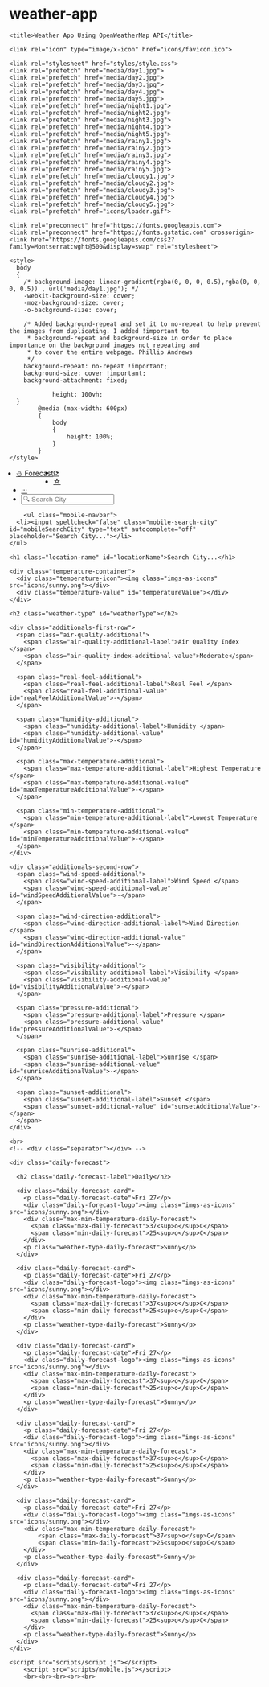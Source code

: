 # weather-app
<!DOCTYPE html>
<html lang="en">
  <head>
    <meta charset="UTF-8">
    <meta name="viewport" content="width=device-width, initial-scale=1.0">
    
    <title>Weather App Using OpenWeatherMap API</title>

    <link rel="icon" type="image/x-icon" href="icons/favicon.ico">

    <link rel="stylesheet" href="styles/style.css">
    <link rel="prefetch" href="media/day1.jpg">
    <link rel="prefetch" href="media/day2.jpg">
    <link rel="prefetch" href="media/day3.jpg">
    <link rel="prefetch" href="media/day4.jpg">
    <link rel="prefetch" href="media/day5.jpg">
    <link rel="prefetch" href="media/night1.jpg">
    <link rel="prefetch" href="media/night2.jpg">
    <link rel="prefetch" href="media/night3.jpg">
    <link rel="prefetch" href="media/night4.jpg">
    <link rel="prefetch" href="media/night5.jpg">
    <link rel="prefetch" href="media/rainy1.jpg">
    <link rel="prefetch" href="media/rainy2.jpg">
    <link rel="prefetch" href="media/rainy3.jpg">
    <link rel="prefetch" href="media/rainy4.jpg">
    <link rel="prefetch" href="media/rainy5.jpg">
    <link rel="prefetch" href="media/cloudy1.jpg">
    <link rel="prefetch" href="media/cloudy2.jpg">
    <link rel="prefetch" href="media/cloudy3.jpg">
    <link rel="prefetch" href="media/cloudy4.jpg">
    <link rel="prefetch" href="media/cloudy5.jpg">
    <link rel="prefetch" href="icons/loader.gif">

    <link rel="preconnect" href="https://fonts.googleapis.com">
    <link rel="preconnect" href="https://fonts.gstatic.com" crossorigin>
    <link href="https://fonts.googleapis.com/css2?family=Montserrat:wght@500&display=swap" rel="stylesheet">

    <style>
      body
      {
        /* background-image: linear-gradient(rgba(0, 0, 0, 0.5),rgba(0, 0, 0, 0.5)) , url('media/day1.jpg'); */
        -webkit-background-size: cover;
        -moz-background-size: cover;
        -o-background-size: cover;
        
        /* Added background-repeat and set it to no-repeat to help prevent the images from duplicating. I added !important to 
         * background-repeat and background-size in order to place importance on the background images not repeating and
         * to cover the entire webpage. Phillip Andrews
         */
        background-repeat: no-repeat !important;
        background-size: cover !important;
        background-attachment: fixed;

				height: 100vh;
      }
			@media (max-width: 600px)
			{
				body
				{
					height: 100%;
				}
			}
    </style>
  </head>
  <body>
    <ul class="navbar">
      <li style="float: left; margin-left: -10px;" class="forecast"><a class="repo-link" href="https://github.com/kshitizrohilla/weather-app-using-openweathermap-api/">⛄ Forecast</a></li>
      <li><a href="#">⟳</a></li>
      <li><a href="#">☆<!--★--></a></li>
      <li><a href="#">···</a></li>
      <li><input spellcheck="false" class="search-city" id="searchCity" type="text" autocomplete="off" placeholder="🔍︎ Search City"></li>
    </ul>

		<ul class="mobile-navbar">
      <li><input spellcheck="false" class="mobile-search-city" id="mobileSearchCity" type="text" autocomplete="off" placeholder="Search City..."></li>
    </ul>

    <h1 class="location-name" id="locationName">Search City...</h1>

    <div class="temperature-container">
      <div class="temperature-icon"><img class="imgs-as-icons" src="icons/sunny.png"></div>
      <div class="temperature-value" id="temperatureValue"></div>
    </div>

    <h2 class="weather-type" id="weatherType"></h2>

    <div class="additionals-first-row">
      <span class="air-quality-additional">
        <span class="air-quality-additional-label">Air Quality Index </span>
        <span class="air-quality-index-additional-value">Moderate</span>
      </span>

      <span class="real-feel-additional">
        <span class="real-feel-additional-label">Real Feel </span>
        <span class="real-feel-additional-value" id="realFeelAdditionalValue">-</span>
      </span>

      <span class="humidity-additional">
        <span class="humidity-additional-label">Humidity </span>
        <span class="humidity-additional-value" id="humidityAdditionalValue">-</span>     
      </span>

      <span class="max-temperature-additional">
        <span class="max-temperature-additional-label">Highest Temperature </span>
        <span class="max-temperature-additional-value" id="maxTemperatureAdditionalValue">-</span>
      </span>

      <span class="min-temperature-additional">
        <span class="min-temperature-additional-label">Lowest Temperature </span>
        <span class="min-temperature-additional-value" id="minTemperatureAdditionalValue">-</span>          
      </span>
    </div>

    <div class="additionals-second-row">
      <span class="wind-speed-additional">
        <span class="wind-speed-additional-label">Wind Speed </span>       
        <span class="wind-speed-additional-value" id="windSpeedAdditionalValue">-</span>
      </span>

      <span class="wind-direction-additional">
        <span class="wind-direction-additional-label">Wind Direction </span>
        <span class="wind-direction-additional-value" id="windDirectionAdditionalValue">-</span>
      </span>

      <span class="visibility-additional">
        <span class="visibility-additional-label">Visibility </span>
        <span class="visibility-additional-value" id="visibilityAdditionalValue">-</span>
      </span>

      <span class="pressure-additional">
        <span class="pressure-additional-label">Pressure </span>       
        <span class="pressure-additional-value" id="pressureAdditionalValue">-</span>
      </span>

      <span class="sunrise-additional">
        <span class="sunrise-additional-label">Sunrise </span>
        <span class="sunrise-additional-value" id="sunriseAdditionalValue">-</span>  
      </span>

      <span class="sunset-additional">
        <span class="sunset-additional-label">Sunset </span>
        <span class="sunset-additional-value" id="sunsetAdditionalValue">-</span>
      </span>
    </div>

    <br>
    <!-- <div class="separator"></div> -->

    <div class="daily-forecast">

      <h2 class="daily-forecast-label">Daily</h2>

      <div class="daily-forecast-card">
        <p class="daily-forecast-date">Fri 27</p>
        <div class="daily-forecast-logo"><img class="imgs-as-icons" src="icons/sunny.png"></div>
        <div class="max-min-temperature-daily-forecast">
          <span class="max-daily-forecast">37<sup>o</sup>C</span>
          <span class="min-daily-forecast">25<sup>o</sup>C</span>
        </div>
        <p class="weather-type-daily-forecast">Sunny</p>
      </div>

      <div class="daily-forecast-card">
        <p class="daily-forecast-date">Fri 27</p>
        <div class="daily-forecast-logo"><img class="imgs-as-icons" src="icons/sunny.png"></div>
        <div class="max-min-temperature-daily-forecast">
          <span class="max-daily-forecast">37<sup>o</sup>C</span>
          <span class="min-daily-forecast">25<sup>o</sup>C</span>
        </div>
        <p class="weather-type-daily-forecast">Sunny</p>
      </div>

      <div class="daily-forecast-card">
        <p class="daily-forecast-date">Fri 27</p>
        <div class="daily-forecast-logo"><img class="imgs-as-icons" src="icons/sunny.png"></div>
        <div class="max-min-temperature-daily-forecast">
          <span class="max-daily-forecast">37<sup>o</sup>C</span>
          <span class="min-daily-forecast">25<sup>o</sup>C</span>
        </div>
        <p class="weather-type-daily-forecast">Sunny</p>
      </div>

      <div class="daily-forecast-card">
        <p class="daily-forecast-date">Fri 27</p>
        <div class="daily-forecast-logo"><img class="imgs-as-icons" src="icons/sunny.png"></div>
        <div class="max-min-temperature-daily-forecast">
          <span class="max-daily-forecast">37<sup>o</sup>C</span>
          <span class="min-daily-forecast">25<sup>o</sup>C</span>
        </div>
        <p class="weather-type-daily-forecast">Sunny</p>
      </div>

      <div class="daily-forecast-card">
        <p class="daily-forecast-date">Fri 27</p>
        <div class="daily-forecast-logo"><img class="imgs-as-icons" src="icons/sunny.png"></div>
        <div class="max-min-temperature-daily-forecast">
            <span class="max-daily-forecast">37<sup>o</sup>C</span>
            <span class="min-daily-forecast">25<sup>o</sup>C</span>
        </div>
        <p class="weather-type-daily-forecast">Sunny</p>
      </div>

      <div class="daily-forecast-card">
        <p class="daily-forecast-date">Fri 27</p>
        <div class="daily-forecast-logo"><img class="imgs-as-icons" src="icons/sunny.png"></div>
        <div class="max-min-temperature-daily-forecast">
          <span class="max-daily-forecast">37<sup>o</sup>C</span>
          <span class="min-daily-forecast">25<sup>o</sup>C</span>
        </div>
        <p class="weather-type-daily-forecast">Sunny</p>
      </div>
    </div>
    
    <script src="scripts/script.js"></script>
		<script src="scripts/mobile.js"></script>
		<br><br><br><br><br>
  </body>
</html>
